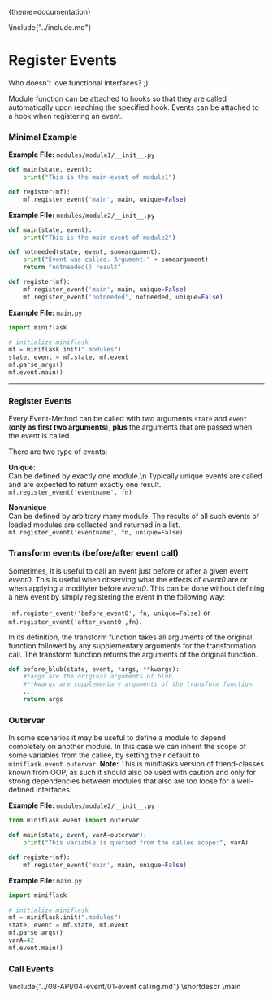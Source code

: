 {theme=documentation}

\include{"../include.md"}

# Register Events
Who doesn't love functional interfaces? ;)

Module function can be attached to hooks so that they are called automatically upon reaching the specified hook. Events can be attached to a hook when registering an event.

### Minimal Example
**Example File:** `modules/module1/__init__.py`
```python
def main(state, event):
    print("This is the main-event of module1")

def register(mf):
    mf.register_event('main', main, unique=False)
```

**Example File:** `modules/module2/__init__.py`
```python
def main(state, event):
    print("This is the main-event of module2")

def notneeded(state, event, someargument):
    print("Event was called. Argument:" + someargument)
    return "notneeded() result"

def register(mf):
    mf.register_event('main', main, unique=False)
    mf.register_event('notneeded', notneeded, unique=False)
```

**Example File:** `main.py`
```python
import miniflask

# initialize miniflask
mf = miniflask.init(".modules")
state, event = mf.state, mf.event
mf.parse_args()
mf.event.main()
```

---

### Register Events
Every Event-Method can be called with two arguments `state` and `event` (**only as first two arguments**), **plus** the arguments that are passed when the event is called.

There are two type of events:

**Unique**:  
Can be defined by exactly one module.\n Typically unique events are called and are expected to return exactly one result.  
`mf.register_event('eventname', fn)`

**Nonunique**  
Can be defined by arbitrary many module. The results of all such events of loaded modules are collected and returned in a list.  
`mf.register_event('eventname', fn, unique=False)`

### Transform events (before/after event call)

Sometimes, it is useful to call an event just before or after a given event *event0*. This is useful when observing what the effects of *event0* are or when applying a modifyier before *event0*. This can be done without defining a new event by simply registering the event in the following way:

` mf.register_event('before_event0', fn, unique=False)` or `mf.register_event('after_event0',fn)`.

In its definition, the transform function takes all arguments of the original function followed by any supplementary arguments for the transformation call. The transform function returns the arguments of the original function.

```python
def before_blub(state, event, *args, **kwargs):
	#*args are the original arguments of blub
	#**kwargs are supplementary arguments of the transform function
	...
	return args
```



### Outervar
In some scenarios it may be useful to define a module to depend completely on another module.
In this case we can inherit the scope of some variables from the callee, by setting their default to `miniflask.event.outervar`.
**Note:** This is miniflasks version of friend-classes known from OOP, as such it should also be used with caution and only for strong dependencies between modules that also are too loose for a well-defined interfaces.

**Example File:** `modules/module2/__init__.py`
```python
from miniflask.event import outervar

def main(state, event, varA=outervar):
    print("This variable is queried from the callee scope:", varA)

def register(mf):
    mf.register_event('main', main, unique=False)
```

**Example File:** `main.py`
```python
import miniflask

# initialize miniflask
mf = miniflask.init(".modules")
state, event = mf.state, mf.event
mf.parse_args()
varA=42
mf.event.main()
```



### Call Events
\include{"../08-API/04-event/01-event calling.md"}
\shortdescr
\main

